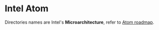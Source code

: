 # Intel Atom

Directories names are Intel's **Micro­architecture**, refer to [Atom roadmap](https://en.wikipedia.org/wiki/List_of_Intel_CPU_microarchitectures#Atom_lines).
